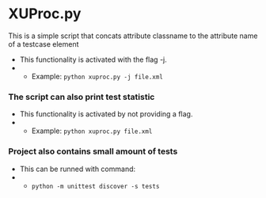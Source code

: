# XUProc.py
This is a simple script that concats attribute classname to the attribute name of a testcase element
*   This functionality is activated with the flag -j.
* * Example: `python xuproc.py -j file.xml`
### The script can also print test statistic
*   This functionality is activated by not providing a flag. 
* * Example: `python xuproc.py file.xml`
### Project also contains small amount of tests
*  This can be runned with command: 
* * `python -m unittest discover -s tests`  